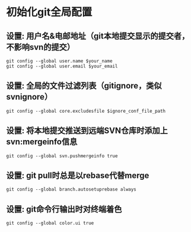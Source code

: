 # 初始化git全局配置
## 设置: 用户名&电邮地址（git本地提交显示的提交者，不影响svn的提交）

    git config --global user.name $your_name
    git config --global user.email $your_email
## 设置: 全局的文件过滤列表（gitignore，类似svnignore）

    git config --global core.excludesfile $ignore_conf_file_path
## 设置: 将本地提交推送到远端SVN仓库时添加上svn:mergeinfo信息

    git config --global svn.pushmergeinfo true
## 设置: git pull时总是以rebase代替merge

    git config --global branch.autosetuprebase always
## 设置: git命令行输出时对终端着色

    git config --global color.ui true
